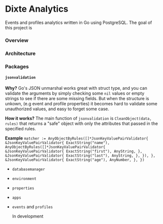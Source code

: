 Dixte Analytics
===============

Events and profiles analytics written in Go using PostgreSQL. The goal of this
project is 

### Overview


### Architecture

### Packages

#### `jsonvalidation`

**Why?**
Go's JSON unmarshal works great with struct type, and you can validate the arguments by simply checking some `nil` values or empty strings to see if there are some missing fields. But when the structure is unkown, (e.g event and profile properties) it becomes hard to validate some unauthorized values, and easy to forget some case.

**How it works?**
The main function of `jsonvalidation` is `CleanObject(data, rules)` that returns a "safe" object with only the attributes that passed in the specified rules.

**Example**
`
	matcher := AnyObjectByRules([]*JsonKeyValuePairValidator{
		&JsonKeyValuePairValidator{
			ExactString("name"), AnyObjectByRules([]*JsonKeyValuePairValidator{
				&JsonKeyValuePairValidator{
					ExactString("first"), AnyString,
				},
				&JsonKeyValuePairValidator{
					ExactString("last"), AnyString,
				},
			}),
		},
		&JsonKeyValuePairValidator{
			ExactString("age"), AnyNumber,
		},
	})
`

* `databasemanager`
* `environment`
* `properties`
* `apps`

* `events` and `profiles`
	
	In development